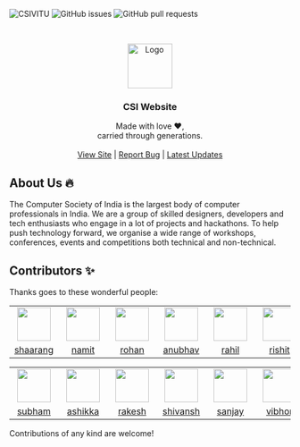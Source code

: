 <!-- Shields.io badges, don't change manually -->
![CSIVITU](https://img.shields.io/badge/csivitu-csivitu-orange)
![GitHub issues](https://img.shields.io/github/issues/csivitu/CSIWebsite2\.0?style=flat-square&color=blue)
![GitHub pull requests](https://img.shields.io/github/issues-pr/csivitu/CSIWebsite2\.0?style=flat-squared&color=lime)

<!-- PROJECT LOGO -->
<br />
<p align="center">
  <a href="https://github.com/csivitu">
    <img src="https://csivit.com/images/favicon.png" alt="Logo" width="80">
  </a>

  <h3 align="center">CSI Website</h3>

  <p align="center">
    Made with love &#x2764;,<br />
    carried through generations.<br />
    <br />
    <a href="https://csivit.com/">View Site</a>
    |
    <a href="https://github.com/csivitu/CSIWebsite2.0/issues">Report Bug</a>
    |
    <a href="https://www.instagram.com/csivitu/?hl=en">Latest Updates</a>

  </p>
</p>

## About Us 🔥

<p>
    The Computer Society of India is the largest body of computer professionals in India. We are a group of skilled designers, developers and tech enthusiasts who engage in a lot of projects and hackathons. To help push technology forward, we organise a wide range of workshops, conferences, events and competitions both technical and non-technical.
</p>


## Contributors ✨

<p>
    Thanks goes to these wonderful people:
</p>

<!-- Rows are purposefully separated by tables,  -->
<!-- kindly do NOT use 'tr' tags here. -->
<table id="t1">
  <tr>
    <td align="center">
        <a href="https://github.com/shaarangg">
            <img src="https://github.com/shaarangg.png" height="60px" style="object-fit: cover" alt=""/><br/>
        </a>
    </td>
    <td align="center">
        <a href="https://github.com/namsnath">
            <img src="https://github.com/namsnath.png" height="60px" style="object-fit: cover" alt=""/><br/>
        </a>
    </td>
    <td align="center">
        <a href="https://github.com/roerohan">
            <img src="https://github.com/roerohan.png" height="60px" style="object-fit: cover" alt=""/><br/>
        </a>
    </td>
    <td align="center">
        <a href="https://github.com/anubhav-aryan">
            <img src="https://github.com/anubhav-aryan.png" height="60px" style="object-fit: cover" alt=""/><br/>
        </a>
    </td>
    <td align="center">
        <a href="https://github.com/alias-rahil">
            <img src="https://github.com/alias-rahil.png" height="60px" style="object-fit: cover" alt=""/><br/>
        </a>
    </td>
    <td align="center">
        <a href="https://github.com/thebongy">
            <img src="https://github.com/thebongy.png" height="60px" style="object-fit: cover" alt=""/><br/>
        </a>
    </td>
    <td align="center">
        <a href="https://github.com/pranshupranjal">
            <img src="https://github.com/pranshupranjal.png" height="60px" style="object-fit: cover" alt=""/><br/>
        </a>
    </td>
    <td align="center">
        <a href="https://github.com/theProgrammerDavid">
            <img src="https://github.com/theProgrammerDavid.png" height="60px" style="object-fit: cover" alt=""/><br/>
        </a>
    </td>
  </tr>
  <tr>
    <td align="center">
        <div style="width: 72px">
            <a href="https://github.com/shaarangg">shaarang</a>
        </div>
    </td>
    <td align="center">
        <div style="width: 72px">
            <a href="https://github.com/namsnath">namit</a>
        </div>
    </td>
    <td align="center">
        <div style="width: 72px">
            <a href="https://github.com/roerohan">rohan</a>
        </div>
    </td>
    <td align="center">
        <div style="width: 72px">
            <a href="https://github.com/anubhav-aryan">anubhav</a>
        </div>
    </td>
    <td align="center">
        <div style="width: 72px">
            <a href="https://github.com/anubhav-aryan">rahil</a>
        </div>
    </td>
    <td align="center">
        <div style="width: 72px">
            <a href="https://github.com/alias-rahil">rishit</a>
        </div>
    </td>
    <td align="center">
        <div style="width: 72px">
            <a href="https://github.com/pranshupranjal">pranshu</a>
        </div>
    </td>
    <td align="center">
        <div style="width: 72px">
            <a href="https://github.com/theProgrammerDavid">david</a>
        </div>
    </td>
  </tr>
</table>

<table id="t2">
  <tr>
    <td align="center">
        <a href="https://github.com/Subham-Panda">
            <img src="https://github.com/Subham-Panda.png" height="60px" style="object-fit: cover" alt=""/><br/>
        </a>
    </td>
    <td align="center">
        <a href="https://github.com/ashikka">
            <img src="https://github.com/ashikka.png" height="60px" style="object-fit: cover" alt=""/><br/>
        </a>
    </td>
    <td align="center">
        <a href="https://github.com/rakeshprask">
            <img src="https://github.com/rakeshprask.png" height="60px" style="object-fit: cover" alt=""/><br/>
        </a>
    </td>
    <td align="center">
        <a href="https://github.com/Shiv10">
            <img src="https://github.com/Shiv10.png" height="60px" style="object-fit: cover" alt=""/><br/>
        </a>
    </td>
    <td align="center">
        <a href="https://github.com/sanjaybaskaran01">
            <img src="https://github.com/sanjaybaskaran01.png" height="60px" style="object-fit: cover" alt=""/><br/>
        </a>
    </td>
    <td align="center">
        <a href="https://github.com/v1br">
            <img src="https://github.com/v1br.png" height="60px" style="object-fit: cover" alt=""/><br/>
        </a>
    </td>
  </tr>
  <tr>
    <td align="center">
        <div style="width: 72px">
            <a href="https://github.com/shaarangg">subham</a>
        </div>
    </td>
    <td align="center">
        <div style="width: 72px">
            <a href="https://github.com/namsnath">ashikka</a>
        </div>
    </td>
    <td align="center">
        <div style="width: 72px">
            <a href="https://github.com/roerohan">rakesh</a>
        </div>
    </td>
    <td align="center">
        <div style="width: 72px">
            <a href="https://github.com/anubhav-aryan">shivansh</a>
        </div>
    </td>
    <td align="center">
        <div style="width: 72px">
            <a href="https://github.com/anubhav-aryan">sanjay</a>
        </div>
    </td>
    <td align="center">
        <div style="width: 72px">
            <a href="https://github.com/alias-rahil">vibhor</a>
        </div>
    </td>
  </tr>
</table>


Contributions of any kind are welcome!
